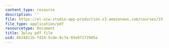 ```yaml
---
content_type: resource
description: ''
file: https://ol-ocw-studio-app-production.s3.amazonaws.com/courses/15-071-the-analytics-edge-spring-2017/8b24811bfd245cde8c7a93e971729d5a_J9-3p_J9o2Y.pdf
file_type: application/pdf
resourcetype: Document
title: 3play pdf file
uid: 8b24811b-fd24-5cde-8c7a-93e971729d5a
---
```

